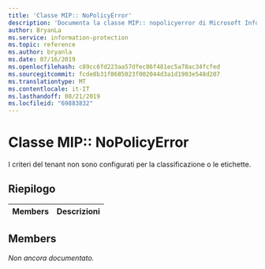```yaml
---
title: 'Classe MIP:: NoPolicyError'
description: 'Documenta la classe MIP:: nopolicyerror di Microsoft Information Protection (MIP) SDK.'
author: BryanLa
ms.service: information-protection
ms.topic: reference
ms.author: bryanla
ms.date: 07/16/2019
ms.openlocfilehash: c89cc6fd223aa57dfec86f481ec5a78ac34fcfed
ms.sourcegitcommit: fcde8b31f8685023f002044d3a1d1903e548d207
ms.translationtype: MT
ms.contentlocale: it-IT
ms.lasthandoff: 08/21/2019
ms.locfileid: "69883832"
---
```

# <a name="class-mipnopolicyerror"></a>Classe MIP:: NoPolicyError 
I criteri del tenant non sono configurati per la classificazione o le etichette.
  
## <a name="summary"></a>Riepilogo
 Members                        | Descrizioni                                
--------------------------------|---------------------------------------------
  
## <a name="members"></a>Members
_Non ancora documentato._
